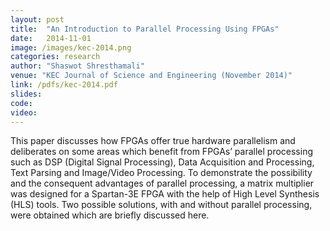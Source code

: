 ```yaml
---
layout: post
title:  "An Introduction to Parallel Processing Using FPGAs"
date:   2014-11-01
image: /images/kec-2014.png
categories: research
author: "Shaswot Shresthamali"
venue: "KEC Journal of Science and Engineering (November 2014)"
link: /pdfs/kec-2014.pdf
slides:
code:
video:
---
```

This paper discusses how FPGAs offer true hardware parallelism and deliberates on
some areas which benefit from FPGAs’ parallel processing such as DSP (Digital Signal Processing), Data Acquisition and
Processing, Text Parsing and Image/Video Processing. To demonstrate the possibility and the consequent advantages of
parallel processing, a matrix multiplier was designed for a Spartan-3E FPGA with the help of High Level Synthesis (HLS)
tools. Two possible solutions, with and without parallel processing, were obtained which are briefly discussed here.
